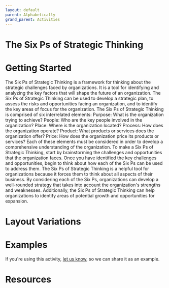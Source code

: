 ```yaml
---
layout: default
parent: Alphabetically
grand_parent: Activities
---
```


# The Six Ps of Strategic Thinking

# Getting Started

The Six Ps of Strategic Thinking is a framework for thinking about the strategic challenges faced by organizations. It is a tool for identifying and analyzing the key factors that will shape the future of an organization. The Six Ps of Strategic Thinking can be used to develop a strategic plan, to assess the risks and opportunities facing an organization, and to identify the key areas of focus for the organization. The Six Ps of Strategic Thinking is comprised of six interrelated elements: Purpose: What is the organization trying to achieve? People: Who are the key people involved in the organization? Place: Where is the organization located? Process: How does the organization operate? Product: What products or services does the organization offer? Price: How does the organization price its products or services? Each of these elements must be considered in order to develop a comprehensive understanding of the organization. To make a Six Ps of Strategic Thinking, start by brainstorming the challenges and opportunities that the organization faces. Once you have identified the key challenges and opportunities, begin to think about how each of the Six Ps can be used to address them. The Six Ps of Strategic Thinking is a helpful tool for organizations because it forces them to think about all aspects of their business. By considering each of the Six Ps, organizations can develop a well-rounded strategy that takes into account the organization's strengths and weaknesses. Additionally, the Six Ps of Strategic Thinking can help organizations to identify areas of potential growth and opportunities for expansion.

# Layout Variations
# Examples
If you're using this activity, [let us know](https://github.com/Standards-and-Practices/structured-rapid-development/issues/new?assignees=&labels=documentation&template=example-submission.md&title=Example+of+%5Byour+pattern+here%5D), so we can share it as an example.
# Resources